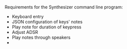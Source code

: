 Requirements for the Synthesizer command line program:
- Keyboard entry
- JSON configuration of keys' notes
- Play note for duration of keypress
- Adjust ADSR
- Play notes through speakers
- 